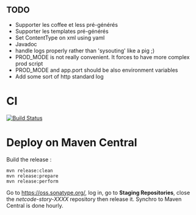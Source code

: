 ## TODO

 + Supporter les coffee et less pré-générés
 + Supporter les templates pré-générés
 + Set ContentType on xml using yaml
 + Javadoc
 + handle logs properly rather than 'sysouting' like a pig ;)
 + PROD_MODE is not really convenient. It forces to have more complex prod script
 + PROD_MODE and app.port should be also environment variables
 + Add some sort of http standard log

# CI

[![Build Status](https://api.travis-ci.org/CodeStory/code-story-http.png)](https://api.travis-ci.org/CodeStory/code-story-http.png)

# Deploy on Maven Central

Build the release :

	mvn release:clean
	mvn release:prepare
	mvn release:perform

Go to https://oss.sonatype.org/, log in, go to **Staging Repositories**, close the *netcode-story-XXXX* repository then release it.
Synchro to Maven Central is done hourly.

